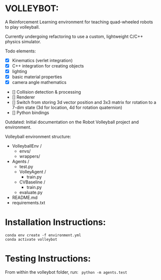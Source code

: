 # VOLLEYBOT:
A Reinforcement Learning environment for teaching quad-wheeled robots to play volleyball.

Currently undergoing refactoring to use a custom, lightweight C/C++ physics simulator. 

Todo elements:
- [x] Kinematics (verlet integration)
- [x] C++ integration for creating objects
- [x] lighting
- [x] basic material properties
- [x] camera angle mathematics
- [] Collision detection & processing
- [] Renderer
- [] Switch from storing 3d vector position and 3x3 matrix for rotation to a 7-dim state (3d for location, 4d for rotation quaternion)
- [] Python bindings



Outdated:
Initial documentation on the Robot Volleyball project and environment.

Volleyball environment structure:
- VolleyballEnv / 
    - envs/
    - wrappers/ 
- Agents / 
    - test.py
    - VolleyAgent / 
        - train.py
    - CVBaseline /
        - train.py
    - evaluate.py
- README.md
- requirements.txt


# Installation Instructions:
```
conda env create -f environment.yml 
conda activate volleybot
```

# Testing Instructions:
From within the volleybot folder, run:
``` python -m agents.test```





